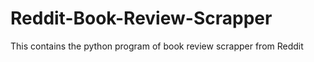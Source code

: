 # Reddit-Book-Review-Scrapper
This contains the python program of book review scrapper from Reddit 
